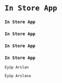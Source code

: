 # `In Store App`

### `In Store App`

### `In Store App`

### `In Store App`

### `In Store App`

    Eyüp Arslan
``Èyüp Arslana``
